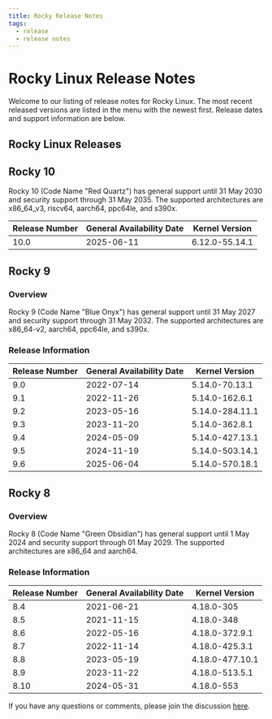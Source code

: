 ```yaml
---
title: Rocky Release Notes
tags:
  - release
  - release notes
---
```


# Rocky Linux Release Notes

Welcome to our listing of release notes for Rocky Linux. The most recent released versions are listed in the menu with the newest first. Release dates and support information are below.

## Rocky Linux Releases

## Rocky 10

Rocky 10 (Code Name "Red Quartz") has general support until 31 May 2030 and security support through 31 May 2035. The supported architectures are x86_64_v3, riscv64, aarch64, ppc64le, and s390x.

| Release Number | General Availability Date | Kernel Version |
|----------------|---------------------------|----------------|
| 10.0           | 2025-06-11                | 6.12.0-55.14.1 |

## Rocky 9

### Overview

Rocky 9 (Code Name "Blue Onyx") has general support until 31 May 2027 and security support through 31 May 2032. The supported architectures are x86_64-v2, aarch64, ppc64le, and s390x.

### Release Information

| Release Number | General Availability Date | Kernel Version  |
|----------------|---------------------------|-----------------|
| 9.0            | 2022-07-14                | 5.14.0-70.13.1  |
| 9.1            | 2022-11-26                | 5.14.0-162.6.1  |
| 9.2            | 2023-05-16                | 5.14.0-284.11.1 |
| 9.3            | 2023-11-20                | 5.14.0-362.8.1  |
| 9.4            | 2024-05-09                | 5.14.0-427.13.1 |
| 9.5            | 2024-11-19                | 5.14.0-503.14.1 |
| 9.6            | 2025-06-04                | 5.14.0-570.18.1 |

## Rocky 8

### Overview

Rocky 8 (Code Name "Green Obsidian") has general support until 1 May 2024 and security support through 01 May 2029. The supported architectures are x86_64 and aarch64.

### Release Information

| Release Number | General Availability Date | Kernel Version  |
| -------------- | ------------------------- | --------------- |
| 8.4            | 2021-06-21                | 4.18.0-305      |
| 8.5            | 2021-11-15                | 4.18.0-348      |
| 8.6            | 2022-05-16                | 4.18.0-372.9.1  |
| 8.7            | 2022-11-14                | 4.18.0-425.3.1  |
| 8.8            | 2023-05-19                | 4.18.0-477.10.1 |
| 8.9            | 2023-11-22                | 4.18.0-513.5.1  |
| 8.10           | 2024-05-31                | 4.18.0-553      |

If you have any questions or comments, please join the discussion [here](https://chat.rockylinux.org/rocky-linux/channels/documentation).
